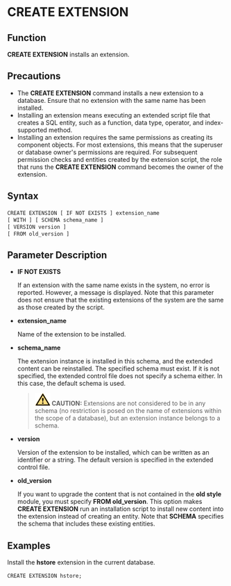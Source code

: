 # CREATE EXTENSION<a name="EN-US_TOPIC_0000001080534638"></a>

## Function<a name="section173831846163116"></a>

**CREATE EXTENSION**  installs an extension.

## Precautions<a name="section786041713618"></a>

-   The  **CREATE EXTENSION**  command installs a new extension to a database. Ensure that no extension with the same name has been installed.
-   Installing an extension means executing an extended script file that creates a SQL entity, such as a function, data type, operator, and index-supported method.
-   Installing an extension requires the same permissions as creating its component objects. For most extensions, this means that the superuser or database owner's permissions are required. For subsequent permission checks and entities created by the extension script, the role that runs the  **CREATE EXTENSION**  command becomes the owner of the extension.

## Syntax<a name="section1374719912321"></a>

```
CREATE EXTENSION [ IF NOT EXISTS ] extension_name
[ WITH ] [ SCHEMA schema_name ]
[ VERSION version ]
[ FROM old_version ]
```

## Parameter Description<a name="section62781959163314"></a>

-   **IF NOT EXISTS**

    If an extension with the same name exists in the system, no error is reported. However, a message is displayed. Note that this parameter does not ensure that the existing extensions of the system are the same as those created by the script.


-   **extension\_name**

    Name of the extension to be installed.


-   **schema\_name**

    The extension instance is installed in this schema, and the extended content can be reinstalled. The specified schema must exist. If it is not specified, the extended control file does not specify a schema either. In this case, the default schema is used.

    >![](public_sys-resources/icon-caution.gif) **CAUTION:** 
    >Extensions are not considered to be in any schema \(no restriction is posed on the name of extensions within the scope of a database\), but an extension instance belongs to a schema.


-   **version**

    Version of the extension to be installed, which can be written as an identifier or a string. The default version is specified in the extended control file.


-   **old\_version**

    If you want to upgrade the content that is not contained in the  **old style**  module, you must specify  **FROM old\_version**. This option makes  **CREATE EXTENSION**  run an installation script to install new content into the extension instead of creating an entity. Note that  **SCHEMA**  specifies the schema that includes these existing entities.


## Examples<a name="section14411351193419"></a>

Install the  **hstore**  extension in the current database.

```
CREATE EXTENSION hstore;
```

